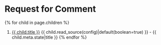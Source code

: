 # Request for Comment

{% for child in page.children %}
1. [{{ child.title }}]({{child.url|trim('/rfcs')}}) {{ child.read_source(config)|default(boolean=true) }} - {{ child.meta.state|title }}
{% endfor %}

